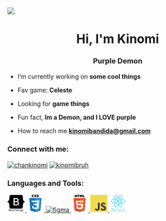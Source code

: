 <img align="center" src="https://yt3.googleusercontent.com/Hb2vKqSfoS0KvQU23ppnA8sU0yleOdx88BaNbrhhiZ8mPjIVx4kIvYLlYr3jD6mcF7NdxGUSjz4=w1060-fcrop64=1,00005a57ffffa5a8-k-c0xffffffff-no-nd-rj">
<h1 align="center">Hi, I'm Kinomi</h1>
<h3 align="center">Purple Demon</h3>

- I’m currently working on **some cool things**

- Fav game: **Celeste**

- Looking for **game things**

- Fun fact, **Im a Demon, and I LOVE purple**

- How to reach me **kinomibandida@gmail.com**

<h3 align="left">Connect with me:</h3>
<p align="left">
<a href="https://twitter.com/chankinomi" target="blank"><img align="center" src="https://raw.githubusercontent.com/rahuldkjain/github-profile-readme-generator/master/src/images/icons/Social/twitter.svg" alt="chankinomi" height="30" width="40" /></a>
<a href="https://instagram.com/kinomibruh" target="blank"><img align="center" src="https://raw.githubusercontent.com/rahuldkjain/github-profile-readme-generator/master/src/images/icons/Social/instagram.svg" alt="kinomibruh" height="30" width="40" /></a>
</p>

<h3 align="left">Languages and Tools:</h3>
<p align="left"> <a href="https://getbootstrap.com" target="_blank" rel="noreferrer"> <img src="https://raw.githubusercontent.com/devicons/devicon/master/icons/bootstrap/bootstrap-plain-wordmark.svg" alt="bootstrap" width="40" height="40"/> </a> <a href="https://www.w3schools.com/css/" target="_blank" rel="noreferrer"> <img src="https://raw.githubusercontent.com/devicons/devicon/master/icons/css3/css3-original-wordmark.svg" alt="css3" width="40" height="40"/> </a> <a href="https://www.figma.com/" target="_blank" rel="noreferrer"> <img src="https://www.vectorlogo.zone/logos/figma/figma-icon.svg" alt="figma" width="40" height="40"/> </a> <a href="https://www.w3.org/html/" target="_blank" rel="noreferrer"> <img src="https://raw.githubusercontent.com/devicons/devicon/master/icons/html5/html5-original-wordmark.svg" alt="html5" width="40" height="40"/> </a> <a href="https://developer.mozilla.org/en-US/docs/Web/JavaScript" target="_blank" rel="noreferrer"> <img src="https://raw.githubusercontent.com/devicons/devicon/master/icons/javascript/javascript-original.svg" alt="javascript" width="40" height="40"/> </a> <a href="https://reactjs.org/" target="_blank" rel="noreferrer"> <img src="https://raw.githubusercontent.com/devicons/devicon/master/icons/react/react-original-wordmark.svg" alt="react" width="40" height="40"/> </a> </p>
